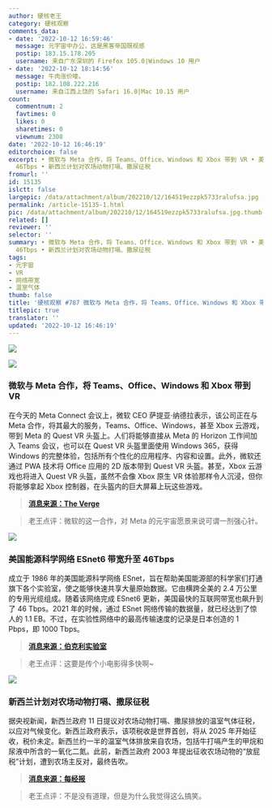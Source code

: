 ```yaml
---
author: 硬核老王
category: 硬核观察
comments_data:
- date: '2022-10-12 16:59:46'
  message: 元宇宙中办公，这是黑客帝国既视感
  postip: 183.15.178.205
  username: 来自广东深圳的 Firefox 105.0|Windows 10 用户
- date: '2022-10-12 18:14:56'
  message: 牛肉涨价喽。
  postip: 182.108.222.216
  username: 来自江西上饶的 Safari 16.0|Mac 10.15 用户
count:
  commentnum: 2
  favtimes: 0
  likes: 0
  sharetimes: 0
  viewnum: 2308
date: '2022-10-12 16:46:19'
editorchoice: false
excerpt: • 微软与 Meta 合作，将 Teams、Office、Windows 和 Xbox 带到 VR • 美国能源科学网络 ESnet6 带宽升至
  46Tbps • 新西兰计划对农场动物打嗝、撒尿征税
fromurl: ''
id: 15135
islctt: false
largepic: /data/attachment/album/202210/12/164519ezzpk5733ralufsa.jpg
permalink: /article-15135-1.html
pic: /data/attachment/album/202210/12/164519ezzpk5733ralufsa.jpg.thumb.jpg
related: []
reviewer: ''
selector: ''
summary: • 微软与 Meta 合作，将 Teams、Office、Windows 和 Xbox 带到 VR • 美国能源科学网络 ESnet6 带宽升至
  46Tbps • 新西兰计划对农场动物打嗝、撒尿征税
tags:
- 元宇宙
- VR
- 网络带宽
- 温室气体
thumb: false
title: '硬核观察 #787 微软与 Meta 合作，将 Teams、Office、Windows 和 Xbox 带到 VR'
titlepic: true
translator: ''
updated: '2022-10-12 16:46:19'
---
```


![](/data/attachment/album/202210/12/164519ezzpk5733ralufsa.jpg)


![](/data/attachment/album/202210/12/164511jtrtogt1bpwhzf0c.jpg)


### 微软与 Meta 合作，将 Teams、Office、Windows 和 Xbox 带到 VR


在今天的 Meta Connect 会议上，微软 CEO 萨提亚·纳德拉表示，该公司正在与 Meta 合作，将其最大的服务，Teams、Office、Windows，甚至 Xbox 云游戏，带到 Meta 的 Quest VR 头盔上。人们将能够直接从 Meta 的 Horizon 工作间加入 Teams 会议，也可以在 Quest VR 头盔里面使用 Windows 365，获得 Windows 的完整体验，包括所有个性化的应用程序、内容和设置。此外，微软还通过 PWA 技术将 Office 应用的 2D 版本带到 Quest VR 头盔。甚至，Xbox 云游戏也将进入 Quest VR 头盔，虽然不会像 Xbox 原生 VR 体验那样令人沉浸，但你将能够拿起 Xbox 控制器，在头盔内的巨大屏幕上玩这些游戏。



> 
> **[消息来源：The Verge](https://www.theverge.com/2022/10/11/23397251/meta-microsoft-partnership-quest-teams-office-windows-features-vr)**
> 
> 
> 



> 
> 老王点评：微软的这一合作，对 Meta 的元宇宙愿景来说可谓一剂强心针。
> 
> 
> 


![](/data/attachment/album/202210/12/164531d15z9dz2qfff39uf.jpg)


### 美国能源科学网络 ESnet6 带宽升至 46Tbps


成立于 1986 年的美国能源科学网络 ESnet，旨在帮助美国能源部的科学家们打通旗下各个实验室，使之能够快速共享大量原始数据。它由横跨全美的 2.4 万公里的专用光缆组成。随着该网络完成 ESnet6 更新，美国最快的互联网带宽也飙升到了 46 Tbps。2021 年的时候，通过 ESnet 网络传输的数据量，就已经达到了惊人的 1.1 EB。不过，在实验性网络中的最高传输速度的记录是日本创造的 1 Pbps，即 1000 Tbps。



> 
> **[消息来源：伯克利实验室](https://newscenter.lbl.gov/2022/10/11/esnet-launches-next-generation-network/)**
> 
> 
> 



> 
> 老王点评：这要是传个小电影得多快啊~
> 
> 
> 


![](/data/attachment/album/202210/12/164544yuug0c2rga5g5ou8.jpg)


### 新西兰计划对农场动物打嗝、撒尿征税


据央视新闻，新西兰政府 11 日提议对农场动物打嗝、撒尿排放的温室气体征税，以应对气候变化。新西兰政府表示，该项税收是世界首创，将从 2025 年开始征收，税价未定。新西兰约一半的温室气体排放来自农场，包括牛打嗝产生的甲烷和尿液中所含的一氧化二氮。此前，新西兰政府 2003 年提出征收农场动物的“放屁税”计划，遭到农场主反对，最终告吹。



> 
> **[消息来源：每经报](http://www.nbd.com.cn/articles/2022-10-11/2495245.html)**
> 
> 
> 



> 
> 老王点评：不是没有道理，但是为什么我觉得这么搞笑。
> 
> 
>